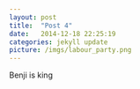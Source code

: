 ```yaml
---
layout: post
title:  "Post 4"
date:   2014-12-18 22:25:19
categories: jekyll update
picture: /imgs/labour_party.png
---
```

Benji is king
